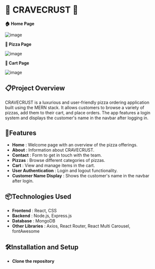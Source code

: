 # 🍕 CRAVECRUST 🍕

**🏠 Home Page**

![image](https://github.com/user-attachments/assets/6f68f8bf-1755-4f6f-ba20-69526b98fbf5)

**🍕 Pizza Page**

![image](https://github.com/user-attachments/assets/5e2849f4-a308-4db3-8d09-3ef7e0ecfbd2)

**🛒 Cart Page**

![image](https://github.com/user-attachments/assets/17a6389c-ecec-46ae-aa58-e89ead104d07)

## 📋Project Overview
CRAVECRUST is a luxurious and user-friendly pizza ordering application built using the MERN stack. It allows customers to browse a variety of pizzas, add them to their cart, and place orders. The app features a login system and displays the customer's name in the navbar after logging in.

## 🌟Features
- **Home** : Welcome page with an overview of the pizza offerings.
- **About** : Information about CRAVECRUST.
- **Contact** : Form to get in touch with the team.
- **Pizzas** : Browse different categories of pizzas.
- **Cart** : View and manage items in the cart.
- **User Authentication** : Login and logout functionality.
- **Customer Name Display** : Shows the customer's name in the navbar after login.

## 📦Technologies Used
- **Frontend** : React, CSS
- **Backend** : Node.js, Express.js
- **Database** : MongoDB
- **Other Libraries** : Axios, React Router, React Multi Carousel, fontAwesome

## 🛠Installation and Setup
- **Clone the repository** 
        

